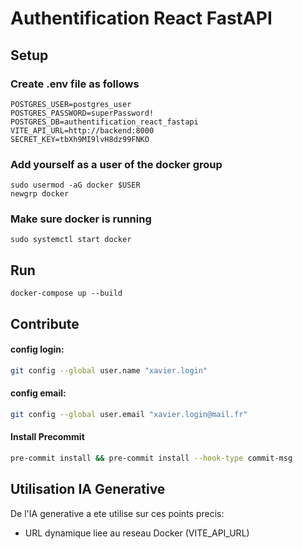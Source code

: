 # Authentification React FastAPI

## Setup
### Create .env file as follows
```
POSTGRES_USER=postgres_user
POSTGRES_PASSWORD=superPassword!
POSTGRES_DB=authentification_react_fastapi
VITE_API_URL=http://backend:8000
SECRET_KEY=tbXh9MI9lvH8dz99FNKO
```

### Add yourself as a user of the docker group
```
sudo usermod -aG docker $USER
newgrp docker
```

### Make sure docker is running
```
sudo systemctl start docker
```

## Run
```
docker-compose up --build
```

## Contribute

#### config login:
```bash
git config --global user.name "xavier.login"
```


#### config email:
```bash
git config --global user.email "xavier.login@mail.fr"
```

#### Install Precommit
```bash
pre-commit install && pre-commit install --hook-type commit-msg
```

## Utilisation IA Generative
De l'IA generative a ete utilise sur ces points precis:
- URL dynamique liee au reseau Docker (VITE_API_URL)
